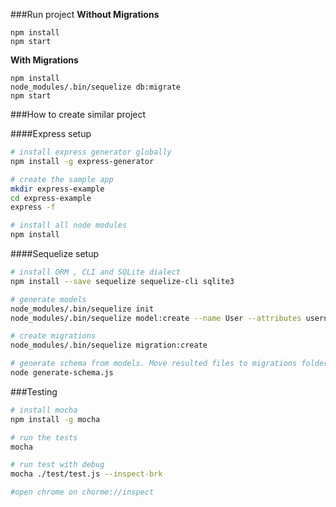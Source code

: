 ###Run project
**Without Migrations**

```
npm install
npm start
```

**With Migrations**

```
npm install
node_modules/.bin/sequelize db:migrate
npm start
```

###How to create similar project

####Express setup

```bash
# install express generator globally
npm install -g express-generator

# create the sample app
mkdir express-example
cd express-example
express -f

# install all node modules
npm install
```

####Sequelize setup

```bash
# install ORM , CLI and SQLite dialect
npm install --save sequelize sequelize-cli sqlite3

# generate models
node_modules/.bin/sequelize init
node_modules/.bin/sequelize model:create --name User --attributes username:string

# create migrations
node_modules/.bin/sequelize migration:create

# generate schema from models. Move resulted files to migrations folder
node generate-schema.js
```

###Testing

```bash
# install mocha
npm install -g mocha

# run the tests
mocha

# run test with debug
mocha ./test/test.js --inspect-brk

#open chrome on chorme://inspect

```

